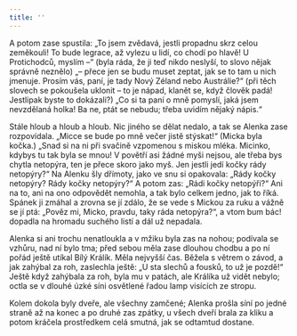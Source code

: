 ```yaml
---
title: ''
---
```


A potom zase spustila: „To jsem zvědavá, jestli propadnu skrz celou zeměkouli! To bude legrace, až vylezu u lidí, co chodí po hlavě! U Protichodců, myslím –“ (byla ráda, že ji teď nikdo neslyší, to slovo nějak správně neznělo) „– přece jen se budu muset zeptat, jak se to tam u nich jmenuje. Prosím vás, paní, je tady Nový Zéland nebo Austrálie?“ (při těch slovech se pokoušela uklonit – to je nápad, klanět se, když člověk padá! Jestlipak byste to dokázali?) „Co si ta paní o mně pomyslí, jaká jsem nevzdělaná holka! Ba ne, ptát se nebudu; třeba uvidím nějaký nápis.“

Stále hloub a hloub a hloub. Nic jiného se dělat nedalo, a tak se Alenka zase rozpovídala. „Micce se bude po mně večer jistě stýskat!“ (Micka byla kočka.) „Snad si na ni při svačině vzpomenou s miskou mléka. Micinko, kdybys tu tak byla se mnou! V povětří asi žádné myši nejsou, ale třeba bys chytla netopýra, ten je přece skoro jako myš. Jen jestli jedí kočky rády netopýry?“ Na Alenku šly dřímoty, jako ve snu si opakovala: „Rády kočky netopýry? Rády kočky netopýry?“ A potom zas: „Rádi kočky netopýři?“ Ani na to, ani na ono odpovědět nemohla, a tak bylo celkem jedno, jak to říká. Spánek ji zmáhal a zrovna se jí zdálo, že se vede s Mickou za ruku a vážně se jí ptá: „Pověz mi, Micko, pravdu, taky ráda netopýra?“, a vtom bum bác! dopadla na hromadu suchého listí a dál už nepadala.

Alenka si ani trochu nenatloukla a v mžiku byla zas na nohou; podívala se vzhůru, nad ní bylo tma; před sebou měla zase dlouhou chodbu a po ní pořád ještě utíkal Bílý Králík. Měla nejvyšší čas. Běžela s větrem o závod, a jak zahýbal za roh, zaslechla ještě: „U sta slechů a fousků, to už je pozdě!“ Ještě když zahýbala za roh, byla mu v patách, ale Králíka už vidět nebylo; octla se v dlouhé úzké síni osvětlené řadou lamp visících ze stropu.

Kolem dokola byly dveře, ale všechny zamčené; Alenka prošla síní po jedné straně až na konec a po druhé zas zpátky, u všech dveří brala za kliku a potom kráčela prostředkem celá smutná, jak se odtamtud dostane.
